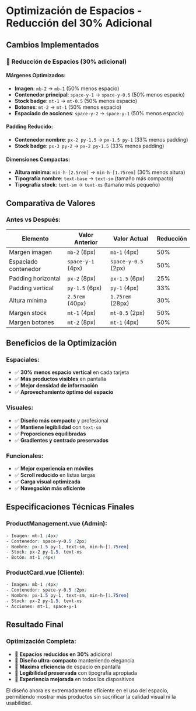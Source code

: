 # Optimización de Espacios - Reducción del 30% Adicional

## Cambios Implementados

### 🎯 **Reducción de Espacios (30% adicional)**

#### **Márgenes Optimizados:**
- **Imagen**: `mb-2` → `mb-1` (50% menos espacio)
- **Contenedor principal**: `space-y-1` → `space-y-0.5` (50% menos espacio)
- **Stock badge**: `mt-1` → `mt-0.5` (50% menos espacio)
- **Botones**: `mt-2` → `mt-1` (50% menos espacio)
- **Espaciado de acciones**: `space-y-2` → `space-y-1` (50% menos espacio)

#### **Padding Reducido:**
- **Contenedor nombre**: `px-2 py-1.5` → `px-1.5 py-1` (33% menos padding)
- **Stock badge**: `px-3 py-2` → `px-2 py-1.5` (33% menos padding)

#### **Dimensiones Compactas:**
- **Altura mínima**: `min-h-[2.5rem]` → `min-h-[1.75rem]` (30% menos altura)
- **Tipografía nombre**: `text-base` → `text-sm` (tamaño más compacto)
- **Tipografía stock**: `text-sm` → `text-xs` (tamaño más pequeño)

## Comparativa de Valores

### **Antes vs Después:**

| Elemento | Valor Anterior | Valor Actual | Reducción |
|----------|----------------|--------------|-----------|
| Margen imagen | `mb-2` (8px) | `mb-1` (4px) | 50% |
| Espaciado contenedor | `space-y-1` (4px) | `space-y-0.5` (2px) | 50% |
| Padding horizontal | `px-2` (8px) | `px-1.5` (6px) | 25% |
| Padding vertical | `py-1.5` (6px) | `py-1` (4px) | 33% |
| Altura mínima | `2.5rem` (40px) | `1.75rem` (28px) | 30% |
| Margen stock | `mt-1` (4px) | `mt-0.5` (2px) | 50% |
| Margen botones | `mt-2` (8px) | `mt-1` (4px) | 50% |

## Beneficios de la Optimización

### **Espaciales:**
- ✅ **30% menos espacio vertical** en cada tarjeta
- ✅ **Más productos visibles** en pantalla
- ✅ **Mejor densidad de información**
- ✅ **Aprovechamiento óptimo del espacio**

### **Visuales:**
- ✅ **Diseño más compacto** y profesional
- ✅ **Mantiene legibilidad** con `text-sm`
- ✅ **Proporciones equilibradas**
- ✅ **Gradientes y centrado preservados**

### **Funcionales:**
- ✅ **Mejor experiencia en móviles**
- ✅ **Scroll reducido** en listas largas
- ✅ **Carga visual optimizada**
- ✅ **Navegación más eficiente**

## Especificaciones Técnicas Finales

### **ProductManagement.vue (Admin):**
```css
- Imagen: mb-1 (4px)
- Contenedor: space-y-0.5 (2px)
- Nombre: px-1.5 py-1, text-sm, min-h-[1.75rem]
- Stock: px-2 py-1.5, text-xs
- Botón: mt-1 (4px)
```

### **ProductCard.vue (Cliente):**
```css
- Imagen: mb-1 (4px)
- Contenedor: space-y-0.5 (2px)
- Nombre: px-1.5 py-1, text-sm, min-h-[1.75rem]
- Stock: px-2 py-1.5, text-xs
- Acciones: mt-1, space-y-1
```

## Resultado Final

### **Optimización Completa:**
- 🎯 **Espacios reducidos en 30%** adicional
- 🎯 **Diseño ultra-compacto** manteniendo elegancia
- 🎯 **Máxima eficiencia** de espacio en pantalla
- 🎯 **Legibilidad preservada** con tipografía apropiada
- 🎯 **Experiencia mejorada** en todos los dispositivos

El diseño ahora es extremadamente eficiente en el uso del espacio, permitiendo mostrar más productos sin sacrificar la calidad visual ni la usabilidad.